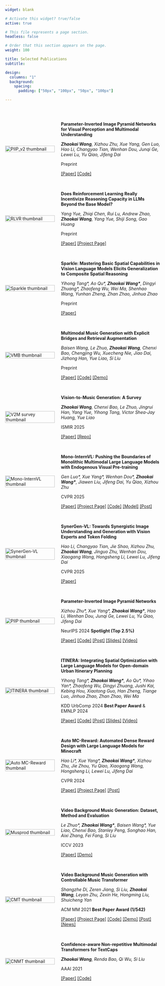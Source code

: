 ```yaml
---
widget: blank

# Activate this widget? true/false
active: true

# This file represents a page section.
headless: false

# Order that this section appears on the page.
weight: 100

title: Selected Publications
subtitle:

design:
  columns: "1"
  background:
    spacing:
      padding: ["50px", "100px", "50px", "100px"]

---
```


<br>
<br>

<div class="publication-list">


<div class="publication-item" style="display: flex; align-items: center; margin-bottom: 20px;">
    <div class="publication-image" style="flex: 2; max-width: 800px;">
      <img src="pub_imgs/piip_v2.jpg" alt="PIIP_v2 thumbnail" style="width: 100%; height: auto;" />
    </div>
    <div class="publication-text" style="flex: 4; margin-left: 20px;">
      <p><strong>Parameter-Inverted Image Pyramid Networks for Visual Perception and Multimodal Understanding</strong></p>
      <p><em><strong>Zhaokai Wang</strong>, Xizhou Zhu, Xue Yang, Gen Luo, Hao Li, Changyao Tian, Wenhan Dou, Junqi Ge, Lewei Lu, Yu Qiao, Jifeng Dai</em></p>
      <p>Preprint</p>
      <p><a href="https://arxiv.org/abs/2501.07783">[Paper]</a> <a href="https://github.com/OpenGVLab/PIIP">[Code]</a></p>
    </div>
  </div>

<div class="publication-item" style="display: flex; align-items: center; margin-bottom: 20px;">
    <div class="publication-image" style="flex: 2; max-width: 800px;">
      <img src="pub_imgs/rlvr.jpg" alt="RLVR thumbnail" style="width: 100%; height: auto;" />
    </div>
    <div class="publication-text" style="flex: 4; margin-left: 20px;">
      <p><strong>Does Reinforcement Learning Really Incentivize Reasoning Capacity in LLMs Beyond the Base Model?</strong></p>
      <p><em>Yang Yue, Zhiqi Chen, Rui Lu, Andrew Zhao, <strong>Zhaokai Wang</strong>, Yang Yue, Shiji Song, Gao Huang</em></p>
      <p>Preprint</p>
      <p><a href="https://arxiv.org/abs/2504.13837">[Paper]</a> <a href="https://limit-of-rlvr.github.io/">[Project Page]</a></p>
    </div>
  </div>

  <div class="publication-item" style="display: flex; align-items: center; margin-bottom: 20px;">
    <div class="publication-image" style="flex: 2; max-width: 800px;">
      <img src="pub_imgs/sparkle.jpg" alt="Sparkle thumbnail" style="width: 100%; height: auto;" />
    </div>
    <div class="publication-text" style="flex: 4; margin-left: 20px;">
      <p><strong>Sparkle: Mastering Basic Spatial Capabilities in Vision Language Models Elicits Generalization to Composite Spatial Reasoning</strong></p>
      <p><em>Yihong Tang*, Ao Qu*, <strong>Zhaokai Wang*</strong>, Dingyi Zhuang*, Zhaofeng Wu, Wei Ma, Shenhao Wang, Yunhan Zheng, Zhan Zhao, Jinhua Zhao</em></p>
      <p>Preprint</p>
      <p><a href="https://arxiv.org/abs/2410.16162">[Paper]</a></p>
    </div>
  </div>
  <div class="publication-item" style="display: flex; align-items: center; margin-bottom: 20px;">
    <div class="publication-image" style="flex: 2; max-width: 800px;">
      <img src="pub_imgs/vmb.png" alt="VMB thumbnail" style="width: 100%; height: auto;" />
    </div>
    <div class="publication-text" style="flex: 4; margin-left: 20px;">
      <p><strong>Multimodal Music Generation with Explicit Bridges and Retrieval Augmentation</strong></p>
      <p><em>Baisen Wang, Le Zhuo, <strong>Zhaokai Wang</strong>, Chenxi Bao, Chengjing Wu, Xuecheng Nie, Jiao Dai, Jizhong Han, Yue Liao, Si Liu</em></p>
      <p>Preprint</p>
      <p><a href="https://arxiv.org/abs/2412.09428">[Paper]</a> <a href="https://github.com/wbs2788/VMB">[Code]</a> <a href="https://wzk1015.github.io/vmb/">[Demo]</a></p>
    </div>
  </div>

  <div class="publication-item" style="display: flex; align-items: center; margin-bottom: 20px;">
    <div class="publication-image" style="flex: 2; max-width: 800px;">
      <img src="pub_imgs/v2m-survey.jpg" alt="V2M survey thumbnail" style="width: 100%; height: auto;" />
    </div>
    <div class="publication-text" style="flex: 4; margin-left: 20px;">
      <p><strong>Vision-to-Music Generation: A Survey</strong></p>
      <p><em><strong>Zhaokai Wang</strong>, Chenxi Bao, Le Zhuo, Jingrui Han, Yang Yue, Yihong Tang, Victor Shea-Jay Huang, Yue Liao</em></p>
      <p>ISMIR 2025</p>
      <p><a href="https://arxiv.org/abs/2503.21254">[Paper]</a> <a href="https://github.com/wzk1015/Awesome-Vision-to-Music-Generation">[Repo]</a></p>
    </div>
  </div>

  <div class="publication-item" style="display: flex; align-items: center; margin-bottom: 20px;">
    <div class="publication-image" style="flex: 2; max-width: 800px;">
      <img src="pub_imgs/mono-internvl.png" alt="Mono-InternVL thumbnail" style="width: 100%; height: auto;" />
    </div>
    <div class="publication-text" style="flex: 4; margin-left: 20px;">
      <p><strong>Mono-InternVL: Pushing the Boundaries of Monolithic Multimodal Large Language Models with Endogenous Visual Pre-training</strong></p>
      <p><em>Gen Luo*, Xue Yang*, Wenhan Dou*, <strong>Zhaokai Wang*</strong>, Jiawen Liu, Jifeng Dai, Yu Qiao, Xizhou Zhu</em></p>
      <p>CVPR 2025</p>
      <p><a href="https://arxiv.org/abs/2410.08202">[Paper]</a> <a href="https://internvl.github.io/blog/2024-10-10-Mono-InternVL/">[Project Page]</a> <a href="https://github.com/OpenGVLab/Mono-InternVL">[Code]</a> <a href="https://huggingface.co/collections/OpenGVLab/mono-internvl-6707cb402afb22f1e29f4d2b">[Model]</a> <a href="https://mp.weixin.qq.com/s/FmjG0Gp5ow7mm2Vzd9ppPg">[Post]</a></p>
    </div>
  </div>

  <div class="publication-item" style="display: flex; align-items: center; margin-bottom: 20px;">
    <div class="publication-image" style="flex: 2; max-width: 800px;">
      <img src="pub_imgs/synergen.jpg" alt="SynerGen-VL thumbnail" style="width: 100%; height: auto;" />
    </div>
    <div class="publication-text" style="flex: 4; margin-left: 20px;">
      <p><strong>SynerGen-VL: Towards Synergistic Image Understanding and Generation with Vision Experts and Token Folding</strong></p>
      <p><em>Hao Li, Changyao Tian, Jie Shao, Xizhou Zhu, <strong>Zhaokai Wang</strong>, Jinguo Zhu, Wenhan Dou, Xiaogang Wang, Hongsheng Li, Lewei Lu, Jifeng Dai</em></p>
      <p>CVPR 2025</p>
      <p><a href="https://arxiv.org/abs/2412.09604">[Paper]</a></p>
    </div>
  </div>

  <div class="publication-item" style="display: flex; align-items: center; margin-bottom: 20px;">
    <div class="publication-image" style="flex: 2; max-width: 800px;">
      <img src="pub_imgs/piip.png" alt="PIIP thumbnail" style="width: 100%; height: auto;" />
    </div>
    <div class="publication-text" style="flex: 4; margin-left: 20px;">
      <p><strong>Parameter-Inverted Image Pyramid Networks</strong></p>
      <p><em>Xizhou Zhu*, Xue Yang*, <strong>Zhaokai Wang*</strong>, Hao Li, Wenhan Dou, Junqi Ge, Lewei Lu, Yu Qiao, Jifeng Dai</em></p>
      <p>NeurIPS 2024 <strong>Spotlight (Top 2.5%)</strong></p>
      <p><a href="https://arxiv.org/abs/2406.04330">[Paper]</a> <a href="https://github.com/OpenGVLab/PIIP">[Code]</a> <a href="https://zhuanlan.zhihu.com/p/705734540">[Post]</a> <a href="https://www.wzk.plus/slides/PIIP_slides.pdf">[Slides]</a> <a href="https://youtu.be/Kdh3CNp8bfg">[Video]</a></p>
    </div>
  </div>


  <div class="publication-item" style="display: flex; align-items: center; margin-bottom: 20px;">
    <div class="publication-image" style="flex: 2; max-width: 800px;">
      <img src="pub_imgs/itinera2.jpg" alt="ITINERA thumbnail" style="width: 100%; height: auto;" />
    </div>
    <div class="publication-text" style="flex: 4; margin-left: 20px;">
      <p><strong>ITINERA: Integrating Spatial Optimization with Large Language Models for Open-domain Urban Itinerary Planning</strong></p>
      <p><em>Yihong Tang*, <strong>Zhaokai Wang*</strong>, Ao Qu*, Yihao Yan*, Zhaofeng Wu, Dingyi Zhuang, Jushi Kai, Kebing Hou, Xiaotong Guo, Han Zheng, Tiange Luo, Jinhua Zhao, Zhan Zhao, Wei Ma</em></p>
      <p>KDD UrbComp 2024 <strong>Best Paper Award</strong> & EMNLP 2024</p>
      <p><a href="https://arxiv.org/abs/2402.07204">[Paper]</a> <a href="https://github.com/YihongT/ITINERA">[Code]</a> <a href="https://mp.weixin.qq.com/s/44mtENyqrHiNEEcWS61COg">[Post]</a> <a href="https://s3.amazonaws.com/pf-user-files-01/u-59356/uploads/2024-10-27/lk23u3q/PRE_EMNLP_ITINERA.pdf">[Slides]</a> <a href="https://s3.amazonaws.com/pf-user-files-01/u-59356/uploads/2024-10-27/iw03u0v/PRE_video.mp4">[Video]</a></p>
    </div>
  </div>




  <div class="publication-item" style="display: flex; align-items: center; margin-bottom: 20px;">
    <div class="publication-image" style="flex: 2; max-width: 800px;">
      <img src="pub_imgs/auto_mc_reward.png" alt="Auto MC-Reward thumbnail" style="width: 100%; height: auto;" />
    </div>
    <div class="publication-text" style="flex: 4; margin-left: 20px;">
      <p><strong>Auto MC-Reward: Automated Dense Reward Design with Large Language Models for Minecraft</strong></p>
      <p><em>Hao Li*, Xue Yang*, <strong>Zhaokai Wang*</strong>, Xizhou Zhu, Jie Zhou, Yu Qiao, Xiaogang Wang, Hongsheng Li, Lewei Lu, Jifeng Dai</em></p>
      <p>CVPR 2024</p>
      <p><a href="https://arxiv.org/abs/2312.09238">[Paper]</a> <a href="https://yangxue0827.github.io/auto_mc-reward.html">[Project Page]</a> <a href="https://mp.weixin.qq.com/s/P2yCkUKnqYFJiY9bDtppLQ">[Post]</a></p>
    </div>
  </div>


  <div class="publication-item" style="display: flex; align-items: center; margin-bottom: 20px;">
    <div class="publication-image" style="flex: 2; max-width: 800px;">
      <img src="pub_imgs/musprod.png" alt="Musprod thumbnail" style="width: 100%; height: auto;" />
    </div>
    <div class="publication-text" style="flex: 4; margin-left: 20px;">
      <p><strong>Video Background Music Generation: Dataset, Method and Evaluation</strong></p>
      <p><em>Le Zhuo*, <strong>Zhaokai Wang*</strong>, Baisen Wang*, Yue Liao, Chenxi Bao, Stanley Peng, Songhao Han, Aixi Zhang, Fei Fang, Si Liu</em></p>
      <p>ICCV 2023</p>
      <p><a href="https://arxiv.org/abs/2211.11248">[Paper]</a> <a href="https://drive.google.com/drive/folders/1ASY44xqWGZgKkcHhpzWlOhIbUIMe_epQ?usp=sharing">[Demo]</a></p>
    </div>
  </div>



  <div class="publication-item" style="display: flex; align-items: center; margin-bottom: 20px;">
    <div class="publication-image" style="flex: 2; max-width: 800px;">
      <img src="pub_imgs/cmt.png" alt="CMT thumbnail" style="width: 100%; height: auto;" />
    </div>
    <div class="publication-text" style="flex: 4; margin-left: 20px;">
      <p><strong>Video Background Music Generation with Controllable Music Transformer</strong></p>
      <p><em>Shangzhe Di, Zeren Jiang, Si Liu, <strong>Zhaokai Wang</strong>, Leyan Zhu, Zexin He, Hongming Liu, Shuicheng Yan</em></p>
      <p>ACM MM 2021 <strong>Best Paper Award (1/542)</strong></p>
      <p><a href="https://arxiv.org/abs/2111.08380">[Paper]</a> <a href="https://wzk1015.github.io/cmt/">[Project Page]</a> <a href="https://github.com/wzk1015/video-bgm-generation">[Code]</a> <a href="https://colab.research.google.com/github/wzk1015/video-bgm-generation/blob/main/CMT.ipynb">[Demo]</a> <a href="https://mp.weixin.qq.com/s/2aFgIq4-zA9tlgGSNuxzWg">[Post]</a> <a href="https://news.buaa.edu.cn/info/1005/54971.htm">[News]</a></p>
    </div>
  </div>



  <div class="publication-item" style="display: flex; align-items: center; margin-bottom: 20px;">
    <div class="publication-image" style="flex: 2; max-width: 800px;">
      <img src="pub_imgs/cnmt.png" alt="CNMT thumbnail" style="width: 100%; height: auto;" />
    </div>
    <div class="publication-text" style="flex: 4; margin-left: 20px;">
      <p><strong>Confidence-aware Non-repetitive Multimodal Transformers for TextCaps</strong></p>
      <p><em><strong>Zhaokai Wang</strong>, Renda Bao, Qi Wu, Si Liu</em></p>
      <p>AAAI 2021</p>
      <p><a href="https://arxiv.org/abs/2012.03662">[Paper]</a> <a href="https://github.com/wzk1015/CNMT">[Code]</a></p>
    </div>
  </div>

